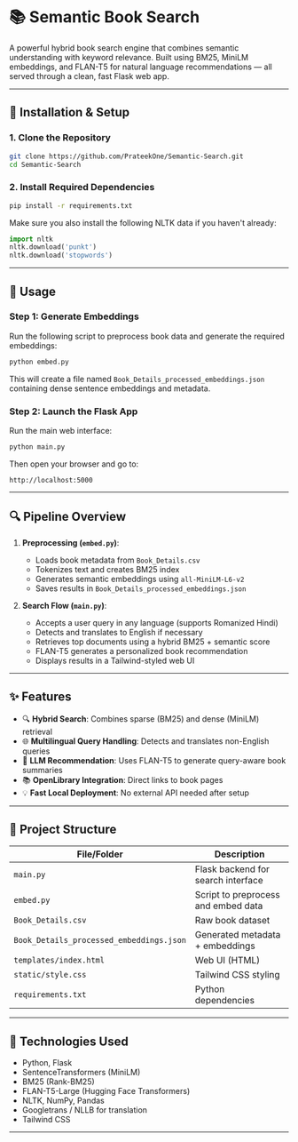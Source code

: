 # 📚 Semantic Book Search

A powerful hybrid book search engine that combines semantic understanding with keyword relevance. Built using BM25, MiniLM embeddings, and FLAN-T5 for natural language recommendations — all served through a clean, fast Flask web app.

---

## 🔧 Installation & Setup

### 1. Clone the Repository

```bash
git clone https://github.com/PrateekOne/Semantic-Search.git
cd Semantic-Search
```

### 2. Install Required Dependencies

```bash
pip install -r requirements.txt
```

Make sure you also install the following NLTK data if you haven't already:

```python
import nltk
nltk.download('punkt')
nltk.download('stopwords')
```

---

## 🚀 Usage

### Step 1: Generate Embeddings

Run the following script to preprocess book data and generate the required embeddings:

```bash
python embed.py
```

This will create a file named `Book_Details_processed_embeddings.json` containing dense sentence embeddings and metadata.

### Step 2: Launch the Flask App

Run the main web interface:

```bash
python main.py
```

Then open your browser and go to:

```
http://localhost:5000
```

---

## 🔍 Pipeline Overview

1. **Preprocessing (`embed.py`)**:

   * Loads book metadata from `Book_Details.csv`
   * Tokenizes text and creates BM25 index
   * Generates semantic embeddings using `all-MiniLM-L6-v2`
   * Saves results in `Book_Details_processed_embeddings.json`

2. **Search Flow (`main.py`)**:

   * Accepts a user query in any language (supports Romanized Hindi)
   * Detects and translates to English if necessary
   * Retrieves top documents using a hybrid BM25 + semantic score
   * FLAN-T5 generates a personalized book recommendation
   * Displays results in a Tailwind-styled web UI

---

## ✨ Features

* 🔍 **Hybrid Search**: Combines sparse (BM25) and dense (MiniLM) retrieval
* 🌐 **Multilingual Query Handling**: Detects and translates non-English queries
* 🤖 **LLM Recommendation**: Uses FLAN-T5 to generate query-aware book summaries
* 📚 **OpenLibrary Integration**: Direct links to book pages
* 💡 **Fast Local Deployment**: No external API needed after setup

---

## 📁 Project Structure

| File/Folder                              | Description                         |
| ---------------------------------------- | ----------------------------------- |
| `main.py`                                | Flask backend for search interface  |
| `embed.py`                               | Script to preprocess and embed data |
| `Book_Details.csv`                       | Raw book dataset                    |
| `Book_Details_processed_embeddings.json` | Generated metadata + embeddings     |
| `templates/index.html`                   | Web UI (HTML)                       |
| `static/style.css`                       | Tailwind CSS styling                |
| `requirements.txt`                       | Python dependencies                 |

---

## 🧠 Technologies Used

* Python, Flask
* SentenceTransformers (MiniLM)
* BM25 (Rank-BM25)
* FLAN-T5-Large (Hugging Face Transformers)
* NLTK, NumPy, Pandas
* Googletrans / NLLB for translation
* Tailwind CSS

---
